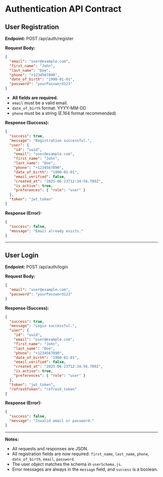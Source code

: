# Authentication API Contract

## User Registration

**Endpoint:**
POST /api/auth/register

**Request Body:**
```json
{
  "email": "user@example.com",
  "first_name": "John",
  "last_name": "Doe",
  "phone": "+1234567890",
  "date_of_birth": "1990-01-01",
  "password": "yourPassword123"
}
```
- **All fields are required.**
- `email` must be a valid email.
- `date_of_birth` format: YYYY-MM-DD
- `phone` must be a string (E.164 format recommended)

**Response (Success):**
```json
{
  "success": true,
  "message": "Registration successful.",
  "user": {
    "id": "uuid",
    "email": "user@example.com",
    "first_name": "John",
    "last_name": "Doe",
    "phone": "+1234567890",
    "date_of_birth": "1990-01-01",
    "email_verified": false,
    "created_at": "2025-06-23T12:34:56.789Z",
    "is_active": true,
    "preferences": { "role": "user" }
  },
  "token": "jwt_token"
}
```

**Response (Error):**
```json
{
  "success": false,
  "message": "Email already exists."
}
```

---

## User Login

**Endpoint:**
POST /api/auth/login

**Request Body:**
```json
{
  "email": "user@example.com",
  "password": "yourPassword123"
}
```

**Response (Success):**
```json
{
  "success": true,
  "message": "Login successful.",
  "user": {
    "id": "uuid",
    "email": "user@example.com",
    "first_name": "John",
    "last_name": "Doe",
    "phone": "+1234567890",
    "date_of_birth": "1990-01-01",
    "email_verified": false,
    "created_at": "2025-06-23T12:34:56.789Z",
    "is_active": true,
    "preferences": { "role": "user" }
  },
  "token": "jwt_token",
  "refreshToken": "refresh_token"
}
```

**Response (Error):**
```json
{
  "success": false,
  "message": "Invalid email or password."
}
```

---

**Notes:**
- All requests and responses are JSON.
- All registration fields are now required: `first_name`, `last_name`, `phone`, `date_of_birth`, `email`, `password`.
- The user object matches the schema in `userSchema.js`.
- Error messages are always in the `message` field, and `success` is a boolean. 